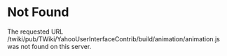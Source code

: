 Not Found
=========

The requested URL /twiki/pub/TWiki/YahooUserInterfaceContrib/build/animation/animation.js was not found on this server.
